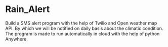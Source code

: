 # Rain_Alert
Build a SMS alert program with the help of Twilio and Open weather map API. By which we will be notified on daily basis about the climatic condition. The program is made to run automatically in cloud with the help of python Anywhere.

